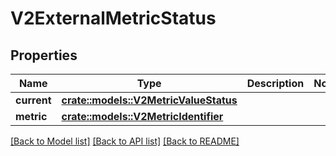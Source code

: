 # V2ExternalMetricStatus

## Properties

Name | Type | Description | Notes
------------ | ------------- | ------------- | -------------
**current** | [**crate::models::V2MetricValueStatus**](v2.MetricValueStatus.md) |  | 
**metric** | [**crate::models::V2MetricIdentifier**](v2.MetricIdentifier.md) |  | 

[[Back to Model list]](../README.md#documentation-for-models) [[Back to API list]](../README.md#documentation-for-api-endpoints) [[Back to README]](../README.md)


